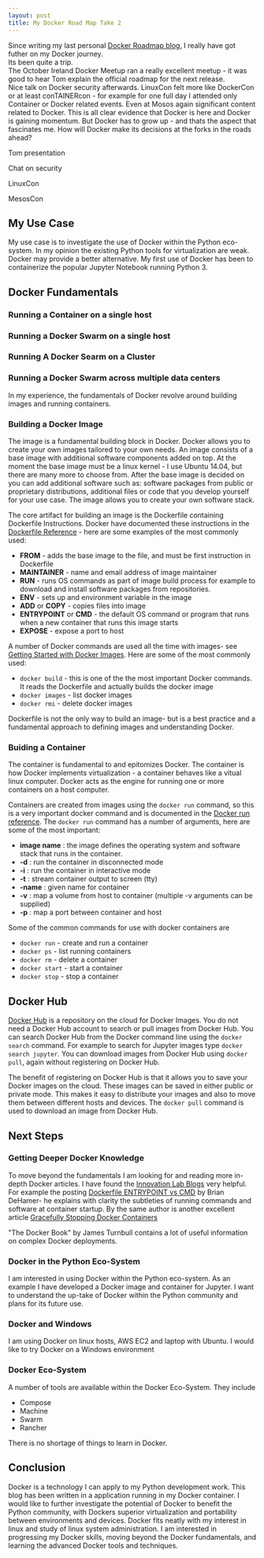 ```yaml
---
layout: post
title: My Docker Road Map Take 2
---
```




Since writing my last personal [Docker Roadmap blog](http://patclaffey.github.io/Docker/), I really have got futher on my Docker journey.  
Its been quite a trip.  
The October Ireland Docker Meetup ran a really excellent meetup - it was good to hear Tom explain the official roadmap for the next release.  
Nice talk on Docker security afterwards.
LinuxCon felt more like DockerCon  or at least conTAINERcon - for example for one full day I attended only Container or Docker related events.
Even at Mosos again significant content related to Docker.
This is all clear evidence that Docker is here and Docker is gaining momentum.
But Docker has to grow up - and thats the aspect that fascinates me.
How will Docker make its decisions at the forks in the roads ahead?

Tom presentation


Chat on security


LinuxCon


MesosCon





## My Use Case

My use case is to investigate the use of Docker within the Python eco-system.  In my opinion the existing Python tools for virtualization are weak.  Docker may provide a better alternative.  My first use of Docker has been to containerize the popular Jupyter Notebook running Python 3.





## Docker Fundamentals


### Running a Container on a single host



### Running a Docker Swarm on a single host


### Running A Docker Searm on a Cluster


### Running a Docker Swarm across multiple data centers



In my experience, the fundamentals of Docker revolve around building images and running containers.

### Building a Docker Image

The image is a fundamental building block in Docker.  Docker allows you to create your own images tailored to your own needs.  An image consists of a base image with additional software components added on top.  At the moment the base image must be a linux kernel - I use Ubuntu 14.04, but there are many more to choose from.
After the base image is decided on you can add  additional software such as: software packages from public or proprietary distributions,  additional files or code that you develop yourself for your use case.
The image allows you to create your own software stack.
        
The core artifact for building an image is the Dockerfile containing Dockerfile Instructions.  Docker have documented these instructions in the [Dockerfile Reference](https://docs.docker.com/reference/builder/)  - here are some examples of the most commonly used:

- **FROM** - adds the base image to the file, and must be first instruction in Dockerfile 
- **MAINTAINER** - name and email address of image maintainer
- **RUN** - runs OS commands as part of image build process for example to download and install software packages from repositories.
- **ENV** - sets up and environment variable in the image
- **ADD** or **COPY** - copies files into image
- **ENTRYPOINT** or **CMD** - the default OS command or program that runs when a new container that runs this image starts 
- **EXPOSE** - expose a port to host

A number of Docker commands are used all the time with images- see [Getting Started with Docker Images](https://docs.docker.com/userguide/dockerimages/).  Here are some of the most commonly used:

- `docker build` - this is one of the the most important Docker commands.  It reads the Dockerfile and actually builds the docker image
- `docker images` - list docker images
- `docker rmi` - delete docker images

Dockerfile is not the only way to build an image- but is a best practice and a fundamental approach to defining images and understanding Docker.

### Buiding a Container
The container is fundamental to and epitomizes Docker. The container is how Docker implements virtualization - a container behaves like a vitual linux computer.  Docker acts as the engine for running one or more containers on a host computer.

Containers are created from images using the `docker run` command, so this is a very important docker command and is documented in the [Docker run reference](https://docs.docker.com/reference/run/).  The  `docker run` command has a number of arguments, here are some of the most important:

- **image name**  :  the image defines the operating system and software stack that runs in the container.
- **-d**  :  run the container in disconnected mode
- **-i**  :  run the container in interactive mode
- **-t**  :  stream container output to screen (tty) 
- **-name**  : given name for container
- **-v**  :  map a volume from host to container (multiple -v arguments can be supplied)
- **-p**  :  map a port between container and host

Some of the common commands for use with docker containers are

- `docker run` - create and run a container
- `docker ps`  - list running containers
- `docker rm`  - delete a container
- `docker start`  - start a container
- `docker stop`  - stop a container


   

## Docker Hub
[Docker Hub](https://hub.docker.com/) is a repository on the cloud for Docker Images.  You do not need a Docker Hub account to search or pull images from Docker Hub.  You can search Docker Hub from the Docker command line using the `docker search` command.  For example to search for Jupyter images type `docker search jupyter`.  You can download images from Docker Hub using `docker pull`, again without registering on Docker Hub.

The benefit of registering on Docker Hub is that it allows you to save your Docker images on the cloud.  These images can be saved in either public or private mode.  This makes it easy to distribute your images and also to move them between different hosts and devices.  The `docker pull` command is used to download an image from Docker Hub.
    

## Next Steps

### Getting Deeper Docker Knowledge

To move beyond the fundamentals I am looking for and reading more in-depth Docker articles.  I have found the [Innovation Lab Blogs](https://labs.ctl.io/blog/) very helpful.
For example the posting [Dockerfile ENTRYPOINT vs CMD](https://labs.ctl.io/dockerfile-entrypoint-vs-cmd/) by Brian DeHamer- he explains with clarity the subtleties of running commands and software at container startup.  By the same author is another excellent article [Gracefully Stopping Docker Containers](https://labs.ctl.io/gracefully-stopping-docker-containers/)

"The Docker Book" by James Turnbull contains a lot of useful information on complex Docker deployments. 

### Docker in the Python Eco-System
I am interested in using Docker within the Python eco-system.  As an example I have developed a Docker image and container for Jupyter. 
I want to understand the up-take of Docker within the Python community and plans for its future use.



### Docker and Windows
I am using Docker on linux hosts, AWS EC2 and laptop with Ubuntu. I would like to try Docker on a Windows environment

### Docker Eco-System
A number of tools are available within the Docker Eco-System.  They include

- Compose
- Machine
- Swarm
- Rancher

There is no shortage of things to learn in Docker.

## Conclusion
Docker is a technology I can apply to my Python development work.  This blog has been written in a application running in my Docker container. 
I would like to further investigate the potential of Docker to benefit the Python community, with Dockers superior virtualization and portability between environments and devices. 
Docker fits neatly with my interest in linux and study of linux system administration.
I am interested in progressing my Docker skills, moving beyond the Docker fundamentals, and learning the advanced Docker tools and techniques.
